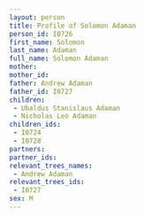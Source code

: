 ```yaml
---
layout: person
title: Profile of Solomon Adaman
person_id: I0726
first_name: Solomon
last_name: Adaman
full_name: Solomon Adaman
mother: 
mother_id: 
father: Andrew Adaman
father_id: I0727
children:
 - Ubaldus Stanislaus Adaman
 - Nicholas Leo Adaman
children_ids:
 - I0724
 - I0728
partners:
partner_ids:
relevant_trees_names:
 - Andrew Adaman
relevant_trees_ids:
 - I0727
sex: M
---
```


